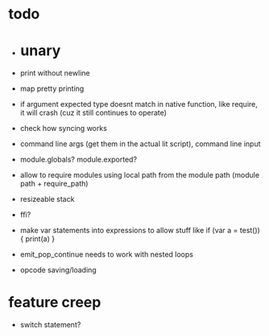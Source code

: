 # todo

* # unary
* print without newline
* map pretty printing
* if argument expected type doesnt match in native function, like require, it will crash (cuz it still continues to operate)
* check how syncing works
* command line args (get them in the actual lit script), command line input
* module.globals? module.exported?
* allow to require modules using local path from the module path (module path + require_path)
* resizeable stack
* ffi?

* make var statements into expressions to allow stuff like if (var a = test()) { print(a) }
* emit_pop_continue needs to work with nested loops
* opcode saving/loading

# feature creep

* switch statement?
